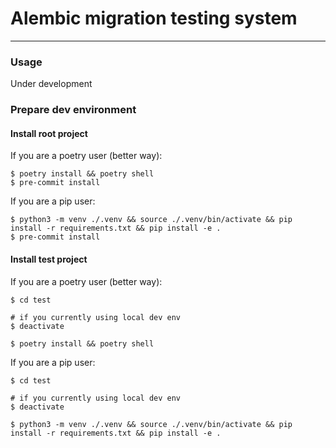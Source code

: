 # Alembic migration testing system
---

### Usage
Under development
### Prepare dev environment
#### Install root project
If you are a poetry user (better way):
```
$ poetry install && poetry shell
$ pre-commit install
```
If you are a pip user:
```
$ python3 -m venv ./.venv && source ./.venv/bin/activate && pip install -r requirements.txt && pip install -e .
$ pre-commit install
```
#### Install test project
If you are a poetry user (better way):
```
$ cd test

# if you currently using local dev env
$ deactivate

$ poetry install && poetry shell
```
If you are a pip user:
```
$ cd test

# if you currently using local dev env
$ deactivate

$ python3 -m venv ./.venv && source ./.venv/bin/activate && pip install -r requirements.txt && pip install -e .
```
